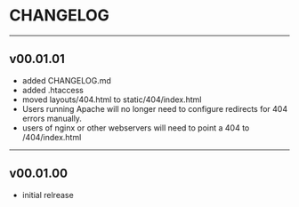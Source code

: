 # CHANGELOG
---
## v00.01.01
- added CHANGELOG.md
- added .htaccess
- moved layouts/404.html to static/404/index.html
- Users running Apache will no longer need to configure redirects for 404 errors manually.
- users of nginx or other webservers will need to point a 404 to /404/index.html
---
## v00.01.00
- initial relrease